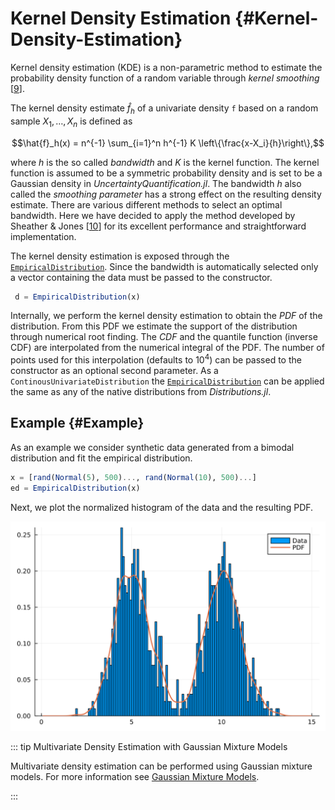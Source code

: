
# Kernel Density Estimation {#Kernel-Density-Estimation}

Kernel density estimation (KDE) is a non-parametric method to estimate the probability density function of a random variable through _kernel smoothing_ [[9](/references#silvermanDensityEstimationStatistics1986)].

The kernel density estimate $\hat{f}_h$ of a univariate density `f` based on a random sample $X_1,\ldots,X_n$ is defined as

$$\hat{f}_h(x) = n^{-1} \sum_{i=1}^n h^{-1} K \left\{\frac{x-X_i}{h}\right\},$$

where $h$ is the so called _bandwidth_ and $K$ is the kernel function. The kernel function is assumed to be a symmetric probability density and is set to be a Gaussian density in _UncertaintyQuantification.jl_. The bandwidth $h$ also called the _smoothing parameter_ has a strong effect on the resulting density estimate. There are various different methods to select an optimal bandwidth. Here we have decided to apply the method developed by Sheather &amp; Jones [[10](/references#sheatherReliableDataBasedBandwidth1991)] for its excellent performance and straightforward implementation.

The kernel density estimation is exposed through the [`EmpiricalDistribution`](/api/inputs#UncertaintyQuantification.EmpiricalDistribution). Since the bandwidth is automatically selected only a vector containing the data must be passed to the constructor.

```julia
 d = EmpiricalDistribution(x)
```


Internally, we perform the kernel density estimation to obtain the _PDF_ of the distribution. From this PDF we estimate the support of the distribution through numerical root finding. The _CDF_ and the quantile function (inverse CDF) are interpolated from the numerical integral of the PDF. The number of points used for this interpolation (defaults to $10^4$) can be passed to the constructor as an optional second parameter. As a `ContinousUnivariateDistribution` the [`EmpiricalDistribution`](/api/inputs#UncertaintyQuantification.EmpiricalDistribution) can be applied the same as any of the native distributions from _Distributions.jl_.

## Example {#Example}

As an example we consider synthetic data generated from a bimodal distribution and fit the empirical distribution.

```julia
x = [rand(Normal(5), 500)..., rand(Normal(10), 500)...]
ed = EmpiricalDistribution(x)
```


Next, we plot the normalized histogram of the data and the resulting PDF.


![](kernel-density.svg)


::: tip Multivariate Density Estimation with Gaussian Mixture Models

Multivariate density estimation can be performed using Gaussian mixture models. For more information see [Gaussian Mixture Models](/manual/gaussianmixture#Gaussian-Mixture-Models).

:::
